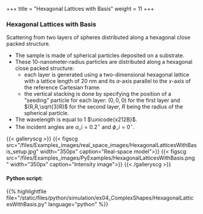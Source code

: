 +++
title = "Hexagonal Lattices with Basis"
weight = 11
+++

### Hexagonal Lattices with Basis

Scattering from two layers of spheres distributed along a hexagonal close packed structure.

* The sample is made of spherical particles deposited on a substrate.
* These $10$-nanometer-radius particles are distributed along a hexagonal close packed structure:
    * each layer is generated using a two-dimensional hexagonal lattice with a lattice length of $20$ nm and its $a$-axis parallel to the $x$-axis of the reference Cartesian frame.
    * the vertical stacking is done by specifying the position of a "seeding" particle for each layer:
    $(0,0,0)$ for the first layer and $(R,R,\sqrt{3}R)$ for the second layer, $R$ being the radius of the spherical particle.
* The wavelength is equal to $1$ $\unicode{x212B}$.
* The incident angles are $\alpha\_i = 0.2 ^{\circ}$ and $\phi\_i = 0^{\circ}$.


{{< galleryscg >}}
{{< figscg src="/files/Examples_images/real_space_images/HexagonalLatticesWithBasis_setup.jpg" width="350px" caption="Real-space model">}}
{{< figscg src="/files/Examples_images/PyExamples/HexagonalLatticesWithBasis.png" width="350px" caption="Intensity image">}}
{{< /galleryscg >}}

#### Python script:
{{% highlightfile file="/static/files/python/simulation/ex04_ComplexShapes/HexagonalLatticesWithBasis.py" language="python" %}}

